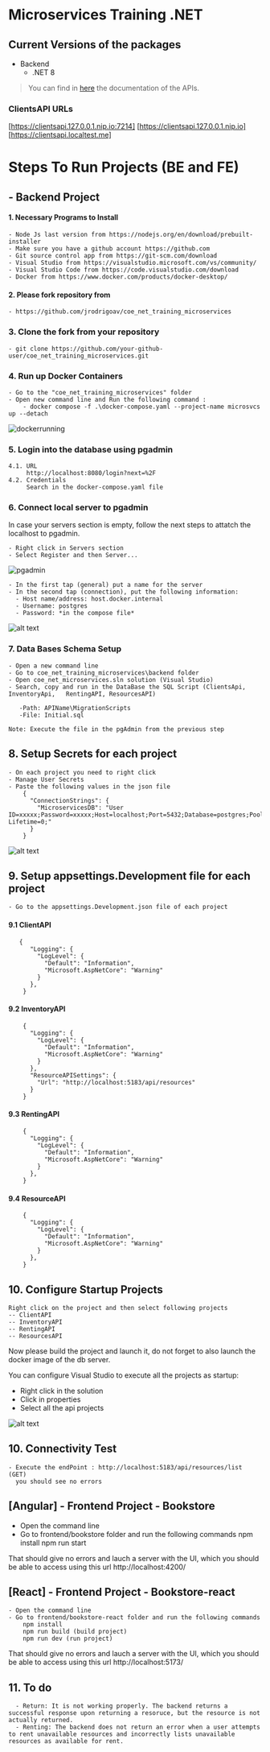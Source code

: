 # Microservices Training .NET

## Current Versions of the packages
- Backend
    - .NET 8

> You can find in [here](_docs/api.md) the documentation of the APIs.

### ClientsAPI URLs
[https://clientsapi.127.0.0.1.nip.io:7214]
[https://clientsapi.127.0.0.1.nip.io]
[https://clientsapi.localtest.me]

# Steps To Run Projects (BE and FE)
## - Backend Project 

#### 1. Necessary Programs to Install  
    - Node Js last version from https://nodejs.org/en/download/prebuilt-installer
    - Make sure you have a github account https://github.com
    - Git source control app from https://git-scm.com/download
    - Visual Studio from https://visualstudio.microsoft.com/vs/community/
    - Visual Studio Code from https://code.visualstudio.com/download
    - Docker from https://www.docker.com/products/docker-desktop/

#### 2. Please fork repository from
    - https://github.com/jrodrigoav/coe_net_training_microservices
    
### 3. Clone the fork from your repository
    - git clone https://github.com/your-github-user/coe_net_training_microservices.git

### 4. Run up Docker Containers 
    - Go to the "coe_net_training_microservices" folder
    - Open new command line and Run the following command : 
        - docker compose -f .\docker-compose.yaml --project-name microsvcs up --detach  

![dockerrunning](_docs/readme/docker.png)
        
### 5. Login into the database using pgadmin 
    4.1. URL
         http://localhost:8080/login?next=%2F
    4.2. Credentials 
         Search in the docker-compose.yaml file

### 6. Connect local server to pgadmin
In case your servers section is empty, follow the next steps to attatch the localhost to pgadmin.

    - Right click in Servers section
    - Select Register and then Server...

![pgadmin](_docs/readme/pgadmin.png)

    - In the first tap (general) put a name for the server
    - In the second tap (connection), put the following information:
      - Host name/address: host.docker.internal
      - Username: postgres
      - Password: *in the compose file*

![alt text](_docs/readme/registerserver.png)

### 7. Data Bases Schema Setup  
    - Open a new command line 
    - Go to coe_net_training_microservices\backend folder 
    - Open coe_net_microservices.sln solution (Visual Studio)
    - Search, copy and run in the DataBase the SQL Script (ClientsApi, InventoryApi,   RentingAPI, ResourcesAPI)
    
       -Path: APIName\MigrationScripts
       -File: Initial.sql
       
    Note: Execute the file in the pgAdmin from the previous step 

## 8. Setup Secrets for each project
    - On each project you need to right click 
    - Manage User Secrets 
    - Paste the following values in the json file 
        {
          "ConnectionStrings": {
            "MicroservicesDB": "User ID=xxxxx;Password=xxxxx;Host=localhost;Port=5432;Database=postgres;Pooling=true;Connection Lifetime=0;"
          }
        }

![alt text](_docs/readme/usersecrets.gif)
    
## 9. Setup appsettings.Development file for each project
    - Go to the appsettings.Development.json file of each project
    
#### 9.1 ClientAPI 
       {
          "Logging": {
            "LogLevel": {
              "Default": "Information",
              "Microsoft.AspNetCore": "Warning"
            }
          },
        }
#### 9.2 InventoryAPI
        {
          "Logging": {
            "LogLevel": {
              "Default": "Information",
              "Microsoft.AspNetCore": "Warning"
            }
          },
          "ResourceAPISettings": {
            "Url": "http://localhost:5183/api/resources"
          }
        }
#### 9.3 RentingAPI
        {
          "Logging": {
            "LogLevel": {
              "Default": "Information",
              "Microsoft.AspNetCore": "Warning"
            }
          },
        }
#### 9.4 ResourceAPI 
        {
          "Logging": {
            "LogLevel": {
              "Default": "Information",
              "Microsoft.AspNetCore": "Warning"
            }
          },
        }
        
## 10. Configure Startup Projects 

    Right click on the project and then select following projects
    -- ClientAPI
    -- InventoryAPI
    -- RentingAPI
    -- ResourcesAPI

Now please build the project and launch it, do not forget to also launch the docker image of the db server.

You can configure Visual Studio to execute all the projects as startup:

  - Right click in the solution
  - Click in properties
  - Select all the api projects

![alt text](_docs/readme/startupproject.gif)

## 10. Connectivity Test 
    - Execute the endPoint : http://localhost:5183/api/resources/list (GET)
      you should see no errors

## [Angular] - Frontend Project - Bookstore
  - Open the command line 
  - Go to frontend/bookstore folder and run the following commands
        npm install
        npm run start

That should give no errors and lauch a server with the UI, which you should be able to access using this url http://localhost:4200/

## [React] - Frontend Project - Bookstore-react
    - Open the command line
    - Go to frontend/bookstore-react folder and run the following commands
        npm install
        npm run build (build project)
        npm run dev (run project)

That should give no errors and lauch a server with the UI, which you should be able to access using this url http://localhost:5173/

## 11. To do
      - Return: It is not working properly. The backend returns a successful response upon returning a resoruce, but the resource is not actually returned.
      - Renting: The backend does not return an error when a user attempts to rent unavailable resources and incorrectly lists unavailable resources as available for rent.